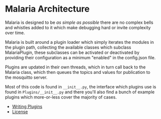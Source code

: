 # Malaria Architecture

Malaria is designed to be *as simple as possible* there are no complex bells and whistles added to
it which make debugging hard or invite complexity over time.

Malaria is built around a plugin loader which simply iterates the modules in the plugin path, collecting
the available classes which subclass MalariaPlugin, these subclasses can be activated or deactivated by
providing their configuration as a minimum "enabled" in the config.json file.

Plugins are updated in their own threads, which in turn call back to the Malaria class, which then queues
the topics and values for publication to the mosquitto server.

Most of this code is found in ```__init__.py```, the interface which plugins use is found in ```Plugins/__init__.py```
and there you'll also find a bunch of example plugins which more-or-less cover the majority of cases.


 - [Writing Plugins](WritingPlugins.md)
 - [License](License.md)
